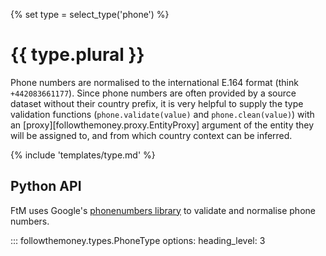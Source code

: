 {% set type = select_type('phone') %}
# {{ type.plural }}

Phone numbers are normalised to the international E.164 format (think `+442083661177`). Since phone numbers are often provided by a source dataset without their country prefix, it is very helpful to supply the type validation functions (`phone.validate(value)` and `phone.clean(value)`) with an [proxy][followthemoney.proxy.EntityProxy] argument of the entity they will be assigned to, and from which country context can be inferred.

{% include 'templates/type.md' %}

## Python API

FtM uses Google's [phonenumbers library](https://pypi.org/project/phonenumbers/) to validate and normalise phone numbers.

::: followthemoney.types.PhoneType
    options:
        heading_level: 3